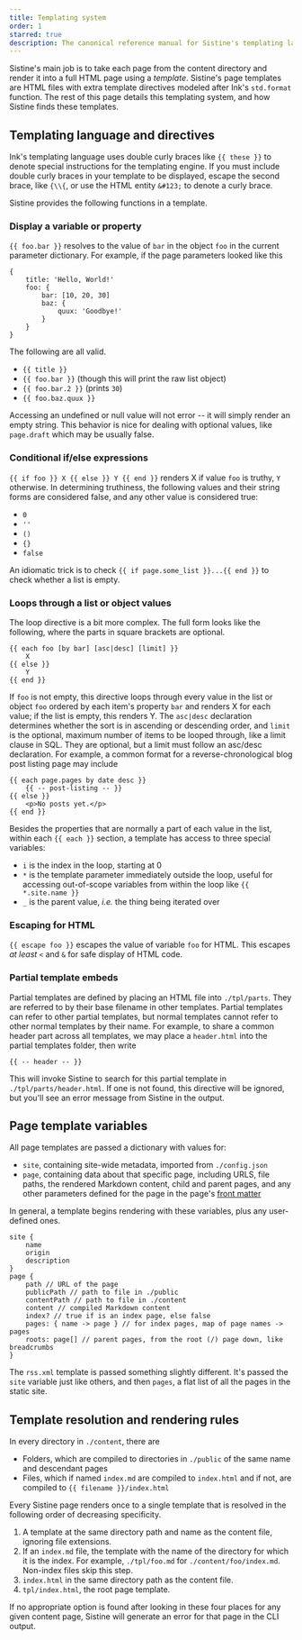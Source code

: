 ```yaml
---
title: Templating system
order: 1
starred: true
description: The canonical reference manual for Sistine's templating language and system
---
```


Sistine's main job is to take each page from the content directory and render it into a full HTML page using a _template_. Sistine's page templates are HTML files with extra template directives modeled after Ink's `std.format` function. The rest of this page details this templating system, and how Sistine finds these templates.

## Templating language and directives

Ink's templating language uses double curly braces like `{{ these }}` to denote special instructions for the templating engine. If you must include double curly braces in your template to be displayed, escape the second brace, like `{\\{`, or use the HTML entity `&#123;` to denote a curly brace.

Sistine provides the following functions in a template.

### Display a variable or property

`{{ foo.bar }}` resolves to the value of `bar` in the object `foo` in the current parameter dictionary. For example, if the page parameters looked like this

```
{
    title: 'Hello, World!'
    foo: {
        bar: [10, 20, 30]
        baz: {
            quux: 'Goodbye!'
        }
    }
}
```

The following are all valid.

- `{{ title }}`
- `{{ foo.bar }}` (though this will print the raw list object)
- `{{ foo.bar.2 }}` (prints `30`)
- `{{ foo.baz.quux }}`

Accessing an undefined or null value will not error -- it will simply render an empty string. This behavior is nice for dealing with optional values, like `page.draft` which may be usually false.

### Conditional if/else expressions

`{{ if foo }} X {{ else }} Y {{ end }}` renders X if value `foo` is truthy, `Y` otherwise. In determining truthiness, the following values and their string forms are considered false, and any other value is considered true:

- `0`
- `''`
- `()`
- `{}`
- `false`

An idiomatic trick is to check `{{ if page.some_list }}...{{ end }}` to check whether a list is empty.

### Loops through a list or object values

The loop directive is a bit more complex. The full form looks like the following, where the parts in square brackets are optional.

```
{{ each foo [by bar] [asc|desc] [limit] }}
    X
{{ else }}
    Y
{{ end }}
```

If `foo` is not empty, this directive loops through every value in the list or object `foo` ordered by each item's property `bar` and renders X for each value; if the list is empty, this renders Y. The `asc|desc` declaration determines whether the sort is in ascending or descending order, and `limit` is the optional, maximum number of items to be looped through, like a limit clause in SQL. They are optional, but a limit must follow an asc/desc declaration. For example, a common format for a reverse-chronological blog post listing page may include

```
{{ each page.pages by date desc }}
    {{ -- post-listing -- }}
{{ else }}
    <p>No posts yet.</p>
{{ end }}
```

Besides the properties that are normally a part of each value in the list, within each `{{ each }}` section, a template has access to three special variables:

- `i` is the index in the loop, starting at 0
- `*` is the template parameter immediately outside the loop, useful for accessing out-of-scope variables from within the loop like `{{ *.site.name }}`
- `_` is the parent value, _i.e._ the thing being iterated over

### Escaping for HTML

`{{ escape foo }}` escapes the value of variable `foo` for HTML. This escapes _at least_ `<` and `&` for safe display of HTML code.

### Partial template embeds

Partial templates are defined by placing an HTML file into `./tpl/parts`. They are referred to by their base filename in other templates. Partial templates can refer to other partial templates, but normal templates cannot refer to other normal templates by their name. For example, to share a common header part across all templates, we may place a `header.html` into the partial templates folder, then write

```
{{ -- header -- }}
```

This will invoke Sistine to search for this partial template in `./tpl/parts/header.html`. If one is not found, this directive will be ignored, but you'll see an error message from Sistine in the output.

## Page template variables

All page templates are passed a dictionary with values for:

- `site`, containing site-wide metadata, imported from `./config.json`
- `page`, containing data about that specific page, including URLS, file paths, the rendered Markdown content, child and parent pages, and any other parameters defined for the page in the page's [front matter](/docs/markdown/)

In general, a template begins rendering with these variables, plus any user-defined ones.

```ink
site {
    name
    origin
    description
}
page {
    path // URL of the page
    publicPath // path to file in ./public
    contentPath // path to file in ./content
    content // compiled Markdown content
    index? // true if is an index page, else false
    pages: { name -> page } // for index pages, map of page names -> pages
    roots: page[] // parent pages, from the root (/) page down, like breadcrumbs
}
```

The `rss.xml` template is passed something slightly different. It's passed the `site` variable just like others, and then `pages`, a flat list of all the pages in the static site.

## Template resolution and rendering rules

In every directory in `./content`, there are

- Folders, which are compiled to directories in `./public` of the same name and descendant pages
- Files, which if named `index.md` are compiled to `index.html` and if not, are compiled to `{{ filename }}/index.html`

Every Sistine page renders once to a single template that is resolved in the following order of decreasing specificity.

1. A template at the same directory path and name as the content file, ignoring file extensions.
2. If an `index.md` file, the template with the name of the directory for which it is the index. For example, `./tpl/foo.md` for `./content/foo/index.md`. Non-index files skip this step.
3. `index.html` in the same directory path as the content file.
4. `tpl/index.html`, the root page template.

If no appropriate option is found after looking in these four places for any given content page, Sistine will generate an error for that page in the CLI output.

